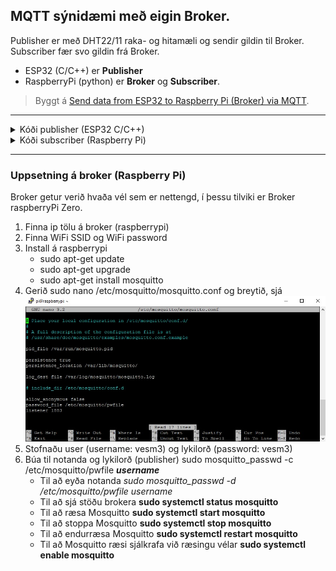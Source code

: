 
## MQTT sýnidæmi með eigin Broker.
Publisher er með DHT22/11 raka- og hitamæli og sendir gildin til Broker. Subscriber fær svo gildin frá Broker.

- ESP32 (C/C++) er **Publisher**
- RaspberryPi (python) er **Broker** og **Subscriber**. 

> Byggt á [Send data from ESP32 to Raspberry Pi (Broker) via MQTT](https://diyi0t.com/microcontroller-to-raspberry-pi-wifi-mqtt-communication/). 

---


<details>
<summary>Kóði publisher (ESP32 C/C++)</summary>
<br>
  
``` c
#include "DHT.h"          // safn frá Adafruit
#include "PubSubClient.h" // Connect and publish to the MQTT broker

// Code for the ESP32
#include "WiFi.h" // Enables the ESP32 to connect to the local network (via WiFi)
#define DHTPIN 4  // Pin connected to the DHT sensor


#define DHTTYPE DHT11  // DHT11 or DHT22
DHT dht(DHTPIN, DHTTYPE);

// WiFi
const char* ssid = "";                 // Your personal network SSID
const char* wifi_password = "";        // Your personal network password

// MQTT
const char* mqtt_server = "192.168.1.100";  // IP of the MQTT broker
const char* humidity_topic = "home/livingroom/humidity";
const char* temperature_topic = "home/livingroom/temperature";
const char* mqtt_username = "eirben"; // MQTT username
const char* mqtt_password = "eirben"; // MQTT password
const char* clientID = "client_livingroom"; // MQTT client ID

// Initialise the WiFi and MQTT Client objects
WiFiClient wifiClient;
// 1883 is the listener port for the Broker
PubSubClient client(mqtt_server, 1883, wifiClient); 


// Custom function to connet to the MQTT broker via WiFi
void connect_MQTT(){
  Serial.print("Connecting to ");
  Serial.println(ssid);

  // Connect to the WiFi
  WiFi.begin(ssid, wifi_password);

  // Wait until the connection has been confirmed before continuing
  while (WiFi.status() != WL_CONNECTED) {
    delay(500);
    Serial.print(".");
  }

  // Debugging - Output the IP Address of the ESP8266
  Serial.println("WiFi connected");
  Serial.print("IP address: ");
  Serial.println(WiFi.localIP());

  // Connect to MQTT Broker
  // client.connect returns a boolean value to let us know if the connection was successful.
  // If the connection is failing, make sure you are using the correct MQTT Username and Password (Setup Earlier in the Instructable)
  if (client.connect(clientID, mqtt_username, mqtt_password)) {
    Serial.println("Connected to MQTT Broker!");
  }
  else {
    Serial.println("Connection to MQTT Broker failed...");
  }
}


void setup() {
  Serial.begin(9600);
  dht.begin();
}

void loop() {
  connect_MQTT();
  Serial.setTimeout(2000); //  maximum milliseconds to wait for serial data
  
  float h = dht.readHumidity();
  float t = dht.readTemperature();
  
  Serial.print("Humidity: ");
  Serial.print(h);
  Serial.println(" %");
  Serial.print("Temperature: ");
  Serial.print(t);
  Serial.println(" *C");

  // PUBLISH to the MQTT Broker (topic = Temperature, defined at the beginning)
  // .c_str() converts a string to an array of characters and terminates this array with a null character at the end.
  if (client.publish(temperature_topic, String(t).c_str())) { 
    Serial.println("Temperature sent!");
  }
  // Again, client.publish will return a boolean value depending on whether it succeded or not.
  // If the message failed to send, we will try again, as the connection may have broken.
  else {
    Serial.println("Temperature failed to send. Reconnecting to MQTT Broker and trying again");
    client.connect(clientID, mqtt_username, mqtt_password);
    delay(10); // This delay ensures that client.publish doesn't clash with the client.connect call
    client.publish(temperature_topic, String(t).c_str());
  }

  // PUBLISH to the MQTT Broker (topic = Humidity, defined at the beginning)
  if (client.publish(humidity_topic, String(h).c_str())) {
    Serial.println("Humidity sent!");
  }
  // Again, client.publish will return a boolean value depending on whether it succeded or not.
  // If the message failed to send, we will try again, as the connection may have broken.
  else {
    Serial.println("Humidity failed to send. Reconnecting to MQTT Broker and trying again");
    client.connect(clientID, mqtt_username, mqtt_password);
    delay(10); // This delay ensures that client.publish doesn't clash with the client.connect call
    client.publish(humidity_topic, String(h).c_str());
  }
  client.disconnect();  // disconnect from the MQTT broker
  delay(1000*60);       // print new values every 1 Minute
}
```
</details>


<details>
<summary>Kóði subscriber (Raspberry Pi)</summary>
<br>

``` python
import paho.mqtt.client as mqtt

MQTT_ADDRESS = 'iptala broker'
MQTT_USER = 'username'
MQTT_PASSWORD = '*****'
MQTT_TOPIC = 'home/+/+'


def on_connect(client, userdata, flags, rc):
    """ The callback for when the client receives a CONNACK response from the server."""
    print('Connected with result code ' + str(rc))
    client.subscribe(MQTT_TOPIC)


def on_message(client, userdata, msg):
    """The callback for when a PUBLISH message is received from the server."""
    print(msg.topic + ' ' + str(msg.payload))


def main():
    mqtt_client = mqtt.Client()
    mqtt_client.username_pw_set(MQTT_USER, MQTT_PASSWORD)
    mqtt_client.on_connect = on_connect
    mqtt_client.on_message = on_message

    mqtt_client.connect(MQTT_ADDRESS, 1883)
    mqtt_client.loop_forever()


if __name__ == '__main__':
    print('MQTT tenging við broker')
    main()

```

</details>

---

### Uppsetning á broker (Raspberry Pi)
Broker getur verið hvaða vél sem er nettengd, í þessu tilviki er Broker raspberryPi Zero.

1. Finna ip tölu á broker (raspberrypi)
1. Finna WiFi SSID og WiFi password
1. Install á raspberrypi
   * sudo apt-get update 
   * sudo apt-get upgrade
   * sudo apt-get install mosquitto
1. Gerið sudo nano /etc/mosquitto/mosquitto.conf og breytið, sjá !["mynd"](https://github.com/eirben/VESM2_H21/blob/main/verkefni5/mosquitto_conf.jpg)
1. Stofnaðu user (username: vesm3) og lykilorð (password: vesm3)
1. Búa til notanda og lykilorð (publisher) sudo mosquitto_passwd -c /etc/mosquitto/pwfile ***username***
   * Til að eyða notanda *sudo mosquitto_passwd -d /etc/mosquitto/pwfile username*
   * Til að sjá stöðu brokera **sudo systemctl status mosquitto**
   * Til að ræsa Mosquitto **sudo systemctl start mosquitto**
   * Til að stoppa Mosquitto **sudo systemctl stop mosquitto**
   * Til að endurræsa Mosquitto **sudo systemctl restart mosquitto**
   * Til að Mosquitto ræsi sjálkrafa við ræsingu vélar **sudo systemctl enable mosquitto**



